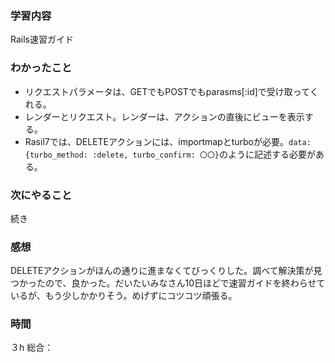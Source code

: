 ### 学習内容
Rails速習ガイド
### わかったこと
- リクエストパラメータは、GETでもPOSTでもparasms[:id]で受け取ってくれる。
- レンダーとリクエスト。レンダーは、アクションの直後にビューを表示する。
- Rasil7では、DELETEアクションには、importmapとturboが必要。`data: {turbo_method: :delete, turbo_confirm: 〇〇}`のように記述する必要がある。
### 次にやること
続き
### 感想
DELETEアクションがほんの通りに進まなくてびっくりした。調べて解決策が見つかったので、良かった。だいたいみなさん10日ほどで速習ガイドを終わらせているが、もう少しかかりそう。めげずにコツコツ頑張る。
### 時間
３h
総合：
